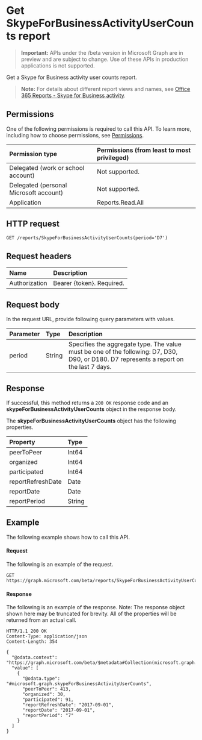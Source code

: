# Get SkypeForBusinessActivityUserCounts report

> **Important:** APIs under the /beta version in Microsoft Graph are in preview and are subject to change. Use of these APIs in production applications is not supported.

Get a Skype for Business activity user counts report.

> **Note:** For details about different report views and names, see [Office 365 Reports - Skype for Business activity](https://support.office.com/client/Skype-for-Business-Online-activity-8cbe2eb2-1194-4fd7-b1ee-9f9287c82424).

## Permissions

One of the following permissions is required to call this API. To learn more, including how to choose permissions, see [Permissions](../../../concepts/permissions_reference.md).

| Permission type                        | Permissions (from least to most privileged) |
| :------------------------------------- | :--------------------------------------- |
| Delegated (work or school account)     | Not supported.                           |
| Delegated (personal Microsoft account) | Not supported.                           |
| Application                            | Reports.Read.All                         |

## HTTP request

<!-- { "blockType": "ignored" } -->

```http
GET /reports/SkypeForBusinessActivityUserCounts(period='D7')
```

## Request headers

| Name          | Description               |
| :------------ | :------------------------ |
| Authorization | Bearer {token}. Required. |

## Request body

In the request URL, provide following query parameters with values.

| Parameter | Type   | Description                              |
| :-------- | :----- | :--------------------------------------- |
| period    | String | Specifies the aggregate type. The value must be one of the following: D7, D30, D90, or D180. D7 represents a report on the last 7 days. |

## Response

If successful, this method returns a `200 OK` response code and an **skypeForBusinessActivityUserCounts** object in the response body.

The **skypeForBusinessActivityUserCounts** object has the following properties.

| Property          | Type   |
| :---------------- | :----- |
| peerToPeer        | Int64  |
| organized         | Int64  |
| participated      | Int64  |
| reportRefreshDate | Date   |
| reportDate        | Date   |
| reportPeriod      | String |

## Example

The following example shows how to call this API.

#### Request

The following is an example of the request.

```http
GET https://graph.microsoft.com/beta/reports/SkypeForBusinessActivityUserCounts(period='D7')
```

#### Response

The following is an example of the response.
Note: The response object shown here may be truncated for brevity. All of the properties will be returned from an actual call.

```http
HTTP/1.1 200 OK
Content-Type: application/json
Content-Length: 354

{
  "@odata.context": "https://graph.microsoft.com/beta/$metadata#Collection(microsoft.graph.skypeForBusinessActivityUserCounts)", 
  "value": [
    {
      "@odata.type": "#microsoft.graph.skypeForBusinessActivityUserCounts", 
      "peerToPeer": 413, 
      "organized": 30, 
      "participated": 91, 
      "reportRefreshDate": "2017-09-01", 
      "reportDate": "2017-09-01", 
      "reportPeriod": "7"
    }
  ]
}
```
